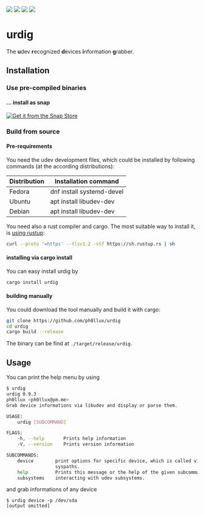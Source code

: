 <img src="https://img.shields.io/crates/d/urdig?style=for-the-badge"/> <img src="https://img.shields.io/crates/v/urdig?color=blue&logo=Rust&style=for-the-badge"/> <img src="https://img.shields.io/crates/v/urdig?color=blue&label=docs&logo=Rust&style=for-the-badge"/> <img src="https://img.shields.io/crates/l/urdig?style=for-the-badge"/> 

# urdig
The **u**dev **r**ecognized **d**evices **i**nformation **g**rabber.

## Installation

### Use pre-compiled binaries

#### ... install as snap

[![Get it from the Snap Store](https://snapcraft.io/static/images/badges/en/snap-store-black.svg)](https://snapcraft.io/urdig)

### Build from source

#### Pre-requirements

You need the udev development files, which could be installed by following commands (at the according distributions):

| Distribution | Installation command      |
|--------------|---------------------------|
| Fedora       | dnf install systemd-devel |
| Ubuntu       | apt install libudev-dev   |
| Debian       | apt install libudev-dev   |

You need also a rust compiler and cargo. The most suitable way to install it, is [using rustup](https://rustup.rs/):
```bash
curl --proto '=https' --tlsv1.2 -sSf https://sh.rustup.rs | sh
```

#### installing via cargo install

You can easy install urdig by
```bash
cargo install urdig
```

#### building manually

You could download the tool manually and build it with cargo:
```bash
git clone https://github.com/ph0llux/urdig
cd urdig
cargo build --release
```
The binary can be find at ```./target/release/urdig```.

## Usage
You can print the help menu by using
```bash
$ urdig 
urdig 0.9.3
ph0llux <ph0llux@pm.me>
Grab device informations via libudev and display or parse them.

USAGE:
    urdig [SUBCOMMAND]

FLAGS:
    -h, --help       Prints help information
    -V, --version    Prints version information

SUBCOMMANDS:
    device        print options for specific device, which is called via its name. You can also use devnodes or
                  syspaths.
    help          Prints this message or the help of the given subcommand(s)
    subsystems    interacting with udev subsystems.
```
and grab informations of any device
```
$ urdig device -p /dev/sda
[output omitted]
```
